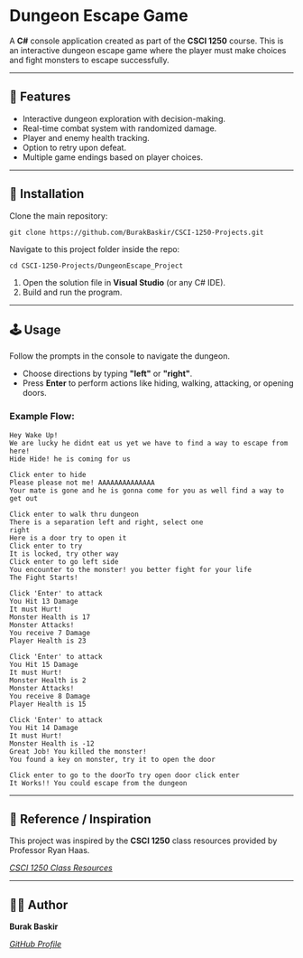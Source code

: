 # Dungeon Escape Game

A **C#** console application created as part of the **CSCI 1250** course. This is an interactive dungeon escape game where the player must make choices and fight monsters to escape successfully.

---

## 🚀 Features

* Interactive dungeon exploration with decision-making.
* Real-time combat system with randomized damage.
* Player and enemy health tracking.
* Option to retry upon defeat.
* Multiple game endings based on player choices.

---

## 💾 Installation

Clone the main repository:

`git clone https://github.com/BurakBaskir/CSCI-1250-Projects.git`

Navigate to this project folder inside the repo:

`cd CSCI-1250-Projects/DungeonEscape_Project`

1.  Open the solution file in **Visual Studio** (or any C# IDE).
2.  Build and run the program.

---

## 🕹️ Usage

Follow the prompts in the console to navigate the dungeon.
* Choose directions by typing **"left"** or **"right"**.
* Press **Enter** to perform actions like hiding, walking, attacking, or opening doors.

### Example Flow:
```
Hey Wake Up!
We are lucky he didnt eat us yet we have to find a way to escape from here!
Hide Hide! he is coming for us

Click enter to hide
Please please not me! AAAAAAAAAAAAAA
Your mate is gone and he is gonna come for you as well find a way to get out

Click enter to walk thru dungeon
There is a separation left and right, select one
right
Here is a door try to open it
Click enter to try
It is locked, try other way
Click enter to go left side
You encounter to the monster! you better fight for your life
The Fight Starts!

Click 'Enter' to attack
You Hit 13 Damage
It must Hurt!
Monster Health is 17
Monster Attacks!
You receive 7 Damage
Player Health is 23

Click 'Enter' to attack
You Hit 15 Damage
It must Hurt!
Monster Health is 2
Monster Attacks!
You receive 8 Damage
Player Health is 15

Click 'Enter' to attack
You Hit 14 Damage
It must Hurt!
Monster Health is -12
Great Job! You killed the monster!
You found a key on monster, try it to open the door

Click enter to go to the doorTo try open door click enter
It Works!! You could escape from the dungeon
```

---

## 📜 Reference / Inspiration

This project was inspired by the **CSCI 1250** class resources provided by Professor Ryan Haas.

*[CSCI 1250 Class Resources](https://github.com/CSCI-1250/class_resources_public)*

---

## 👨‍💻 Author

**Burak Baskir**

*[GitHub Profile](https://github.com/BurakBaskir)*
